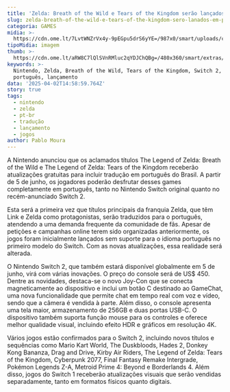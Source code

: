 ```yaml
---
title: 'Zelda: Breath of the Wild e Tears of the Kingdom serão lançados em PT-BR'
slug: zelda-breath-of-the-wild-e-tears-of-the-kingdom-sero-lanados-em-pt-br
categoria: GAMES
midia: >-
  https://cdn.ome.lt/7LvtWNZrVx4y-9pEGpu5drS6yYE=/987x0/smart/uploads/conteudo/fotos/02_odBnXoj.jpg
tipoMidia: imagem
thumb: >-
  https://cdn.ome.lt/aRW8C7lQlSVnRMluc2qYDJChQBg=/480x360/smart/extras/conteudos/Captura_de_tela_2025-04-02_112424.png
keywords: >-
  Nintendo, Zelda, Breath of the Wild, Tears of the Kingdom, Switch 2, tradução,
  português, lançamento
data: '2025-04-02T14:58:59.764Z'
story: true
tags:
  - nintendo
  - zelda
  - pt-br
  - tradução
  - lançamento
  - jogos
author: Pablo Moura
---
```


A Nintendo anunciou que os aclamados títulos The Legend of Zelda: Breath of the Wild e The Legend of Zelda: Tears of the Kingdom receberão atualizações gratuitas para incluir tradução em português do Brasil. A partir de 5 de junho, os jogadores poderão desfrutar desses games completamente em português, tanto no Nintendo Switch original quanto no recém-anunciado Switch 2.

Esta será a primeira vez que títulos principais da franquia Zelda, que têm Link e Zelda como protagonistas, serão traduzidos para o português, atendendo a uma demanda frequente da comunidade de fãs. Apesar de petições e campanhas online terem sido organizadas anteriormente, os jogos foram inicialmente lançados sem suporte para o idioma português no primeiro modelo do Switch. Com as novas atualizações, essa realidade será alterada.

O Nintendo Switch 2, que também estará disponível globalmente em 5 de junho, virá com várias inovações. O preço do console será de US$ 450. Dentre as novidades, destaca-se o novo Joy-Con que se conecta magneticamente ao dispositivo e inclui um botão C destinado ao GameChat, uma nova funcionalidade que permite chat em tempo real com voz e vídeo, sendo que a câmera é vendida à parte. Além disso, o console apresenta uma tela maior, armazenamento de 256GB e duas portas USB-C. O dispositivo também suporta função mouse para os controles e oferece melhor qualidade visual, incluindo efeito HDR e gráficos em resolução 4K.

Vários jogos estão confirmados para o Switch 2, incluindo novos títulos e sequências como Mario Kart World, The Duskbloods, Hades 2, Donkey Kong Bananza, Drag and Drive, Kirby Air Riders, The Legend of Zelda: Tears of the Kingdom, Cyberpunk 2077, Final Fantasy Remake Intergrade, Pokémon Legends Z-A, Metroid Prime 4: Beyond e Borderlands 4. Além disso, jogos do Switch 1 receberão atualizações visuais que serão vendidas separadamente, tanto em formatos físicos quanto digitais.
